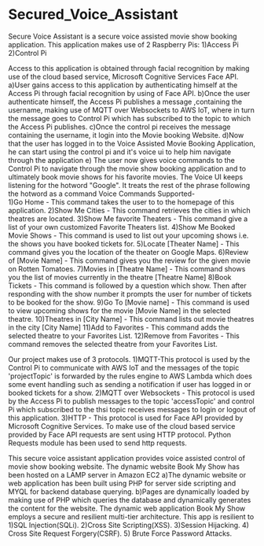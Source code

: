 # Secured_Voice_Assistant
Secure Voice Assistant is a secure voice assisted movie show booking application. 
This application makes use of 2 Raspberry Pis: 
1)Access Pi
2)Control Pi

Access to this application is obtained through facial recognition by making use of the cloud based service, Microsoft Cognitive Services
Face API. 
a)User gains access to this application by authenticating himself at the Access Pi through facial recognition by using of Face API.
b)Once the user authenticate himself, the Access Pi publishes a message ,containing the username, making use of MQTT over Websockets to AWS 
IoT, where in turn the message goes to Control Pi which has subscribed to the topic to which the Access Pi publishes.
c)Once the control pi receives the message containing the username, it login into the Movie booking Website.
d)Now that the user has logged in to the Voice Assisted Movie Booking Application, he can start using the control pi and it's voice ui to help him navigate through the application
e) The user now gives voice commands to the Control Pi to navigate through the movie show booking application and to ultimately book movie shows for his favorite movies.
The Voice UI keeps listening for the hotword "Google". It treats the rest of the phrase following the hotword as a command
Voice Commands Supported-  
1)Go Home - This command takes the user to to the homepage of this application.
2)Show Me Cities - This command retrieves the cities in which theatres are located.
3)Show Me favorite Theaters - This command give a list of your own customized Favorite Theaters list.
4)Show Me Booked Movie Shows - This command is used to list out your upcoming shows i.e. the shows you have booked tickets for.
5)Locate [Theater Name] - This command gives you the location of the theater on Google Maps.
6)Review of [Movie Name] - This command gives you the review for the given movie on Rotten Tomatoes.
7)Movies in [Theatre Name] - This command shows you the list of movies currently in the theatre [Theatre Name]
8)Book Tickets - This command is followed by a question which show. Then after responding with the show number it prompts the user for
number of tickets to be booked for the show.
9)Go To [Movie name] -  This command is used to view upcoming shows for the movie [Movie Name] in the selected theatre.
10)Theatres in [City Name] - This command lists out movie theatres in the city [City Name]
11)Add to Favorites - This command adds the selected theatre to your Favorites List.
12)Remove from Favorites - This command removes the selected theatre from your Favorites List.

Our project makes use of 3 protocols.
1)MQTT-This protocol is used by the Control Pi to communicate with AWS IoT and the messages of the topic 'projectTopic' is forwarded by the rules engine to AWS Lambda which does some event handling such as sending a notification if user has logged in or booked tickets for a show.
2)MQTT over Websockets - This protocol is used by the Access Pi to publish messages to the topic 'accessTopic' and control Pi which 
subscribed to the thsi topic receives messages to login or logout of this application.
3)HTTP - This protocol is used for Face API provided by Microsoft Cognitive Services. To make use of the cloud based service provided by Face API requests are sent using HTTP protocol. Python Requests module has been used to send http requests.

This secure voice assistant application provides voice assisted control of movie show booking website.
The dynamic website Book My Show has been hosted on a LAMP server in Amazon EC2
a)The dynamic website or web application has been built using PHP for server side scripting and MYQL for backend database querying. 
b)Pages are dynamically loaded by making use of PHP which queries the database and dynamically generates the content for the website.
The dynamic web application Book My Show employs a secure and resilient multi-tier architecture. 
This app is resilient to 
1)SQL Injection(SQLi).
2)Cross Site Scripting(XSS).
3)Session Hijacking.
4) Cross Site Request Forgery(CSRF).
5) Brute Force Password Attacks.

